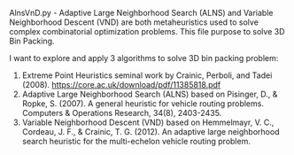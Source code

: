 AlnsVnD.py - Adaptive Large Neighborhood Search (ALNS) and Variable Neighborhood Descent (VND) are both metaheuristics
used to solve complex combinatorial optimization problems. This file purpose to solve 3D Bin Packing.

I want to explore and apply 3 algorithms to solve 3D bin packing problem:

 1) Extreme Point Heuristics seminal work by Crainic, Perboli, and Tadei (2008). https://core.ac.uk/download/pdf/11385818.pdf
 2) Adaptive Large Neighborhood Search (ALNS) based on Pisinger, D., & Ropke, S. (2007). A general heuristic for vehicle routing problems.
 Computers & Operations Research, 34(8), 2403-2435.
 3) Variable Neighborhood Descent (VND) based on Hemmelmayr, V. C., Cordeau, J. F., & Crainic, T. G. (2012). An adaptive large neighborhood search heuristic
 for the multi-echelon vehicle routing problem.


